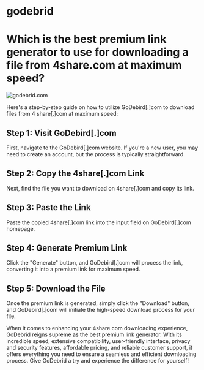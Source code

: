 # godebrid
# Which is the best premium link generator to use for downloading a file from 4share.com at maximum speed?

![godebrid.com](https://godebrid.com/wp-content/uploads/2023/09/logopdate.png)

Here's a step-by-step guide on how to utilize GoDebird[.]com to download files from 4 share[.]com at maximum speed:

## Step 1: Visit GoDebird[.]com

First, navigate to the GoDebird[.]com website. If you're a new user, you may need to create an account, but the process is typically straightforward.

## Step 2: Copy the 4share[.]com Link

Next, find the file you want to download on 4share[.]com and copy its link.

## Step 3: Paste the Link

Paste the copied 4share[.]com link into the input field on GoDebird[.]com homepage.

## Step 4: Generate Premium Link

Click the "Generate" button, and GoDebird[.]com will process the link, converting it into a premium link for maximum speed.

## Step 5: Download the File

Once the premium link is generated, simply click the "Download" button, and GoDebird[.]com will initiate the high-speed download process for your file.

When it comes to enhancing your 4share.com downloading experience, GoDebrid reigns supreme as the best premium link generator. With its incredible speed, extensive compatibility, user-friendly interface, privacy and security features, affordable pricing, and reliable customer support, it offers everything you need to ensure a seamless and efficient downloading process. Give GoDebrid a try and experience the difference for yourself!
